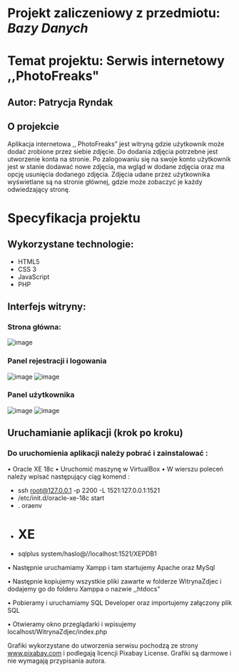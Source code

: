 # Projekt zaliczeniowy z przedmiotu: _**Bazy Danych**_

# Temat projektu: Serwis internetowy ,,PhotoFreaks"
## Autor: Patrycja Ryndak
## O projekcie
Aplikacja internetowa ,, PhotoFreaks” jest witryną gdzie użytkownik może dodać zrobione przez siebie zdjęcie. Do dodania zdjęcia potrzebne jest utworzenie konta na stronie. Po zalogowaniu się na swoje konto użytkownik jest w stanie dodawać nowe zdjęcia, ma wgląd w dodane zdjęcia oraz ma opcję usunięcia dodanego zdjęcia. Zdjęcia udane przez użytkownika wyświetlane są na stronie głównej, gdzie może zobaczyć je każdy odwiedzający stronę.
# Specyfikacja projektu
## Wykorzystane technologie:
- HTML5
- CSS 3
- JavaScript
- PHP

## Interfejs witryny:
### Strona główna:
![image](https://user-images.githubusercontent.com/63348363/140932390-a415a4e3-3f73-4830-bc4c-89a5f78bbeb3.png)
### Panel rejestracji i logowania
![image](https://user-images.githubusercontent.com/63348363/140932406-6d75fdbd-4468-4f42-8f9a-3cc48fbfca50.png)
![image](https://user-images.githubusercontent.com/63348363/140932417-fab737d4-08d0-48b6-8736-cd0e73801411.png)
### Panel użytkownika
![image](https://user-images.githubusercontent.com/63348363/140932441-3e374e4f-892e-4d22-a2f5-f48ce4f46b51.png)
![image](https://user-images.githubusercontent.com/63348363/140932527-67dae403-a0b6-4730-b92d-bf2cfabe8a5e.png)

## Uruchamianie aplikacji (krok po kroku)

### Do uruchomienia aplikacji należy pobrać i zainstalować :
•	Oracle XE 18c 
•	Uruchomić maszynę w VirtualBox
•	W wierszu poleceń należy wpisać następujący ciąg komend :
- ssh root@127.0.0.1 -p 2200 -L 1521:127.0.0.1:1521
- /etc/init.d/oracle-xe-18c start
- . oraenv
- # XE
- sqlplus system/haslo@//localhost:1521/XEPDB1

•	Następnie uruchamiamy Xampp i tam startujemy Apache oraz MySql

•	Następnie kopiujemy wszystkie pliki zawarte w folderze WitrynaZdjec i dodajemy go do folderu Xamppa o nazwie ,,htdocs"

•	Pobieramy i uruchamiamy SQL Developer oraz importujemy załączony plik SQL

•	Otwieramy okno przeglądarki i wpisujemy localhost/WitrynaZdjec/index.php

Grafiki wykorzystane do utworzenia serwisu pochodzą ze strony www.pixabay.com i podlegają licencji Pixabay License. Grafiki są darmowe i nie wymagają przypisania autora.
